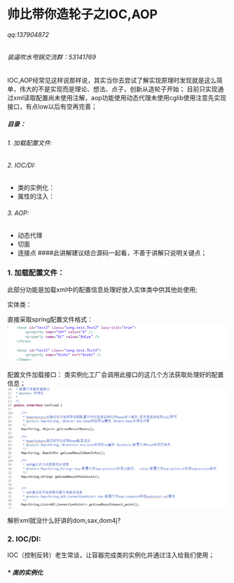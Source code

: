  # 帅比带你造轮子之IOC,AOP
###### qq:137904872
###### 装逼吹水甩锅交流群：53141769
IOC,AOP经常见这样说那样说，其实当你去尝试了解实现原理时发现就是这么简单，伟大的不是实现而是理论、想法、点子，创新从造轮子开始；
目前只实现通过xml读取配置尚未使用注解，aop功能使用动态代理未使用cglib使用注意先实现接口，有点low以后有空再完善；

##### 目录：
###### 1. 加载配置文件:
###### 2. IOC/DI:
* 类的实例化：
* 属性的注入：
###### 3. AOP:
* 动态代理
* 切面
* 连接点
####此讲解建议结合源码一起看，不善于讲解只说明关键点；
### 1. 加载配置文件：
此部分功能是加载xml中的配置信息处理好放入实体类中供其他处使用;

实体类：

直接采取spring配置文件格式：
![](https://github.com/q137904872/logo/blob/master/logo/%60PK9AP9S%60B3M%5BX9Y1U3G~IR.png)

配置文件加载接口：
类实例化工厂会调用此接口的这几个方法获取处理好的配置信息；
![](https://github.com/q137904872/logo/blob/master/logo/xml加载接口.png)

解析xml就没什么好讲的dom,sax,dom4j?

### 2.  IOC/DI:
IOC（控制反转）老生常谈，让容器完成类的实例化并通过注入给我们使用；
##### * 类的实例化
